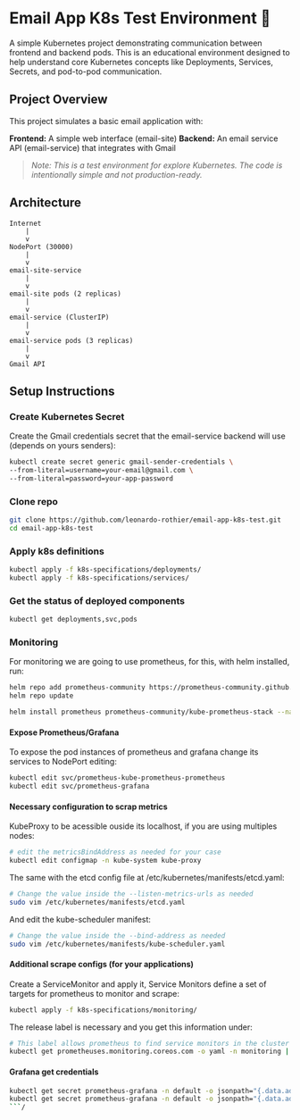 # Email App K8s Test Environment 📧
A simple Kubernetes project demonstrating communication between frontend and backend pods. This is an educational environment designed to help understand core Kubernetes concepts like Deployments, Services, Secrets, and pod-to-pod communication.

## Project Overview
This project simulates a basic email application with:

**Frontend:** A simple web interface (email-site)
**Backend:** An email service API (email-service) that integrates with Gmail  

> *Note: This is a test environment for explore Kubernetes. The code is intentionally simple and not production-ready.*

## Architecture
```
Internet
    |
    v
NodePort (30000)
    |
    v
email-site-service
    |
    v
email-site pods (2 replicas)
    |
    v
email-service (ClusterIP)
    |
    v
email-service pods (3 replicas)
    |
    v
Gmail API
```

## Setup Instructions
### Create Kubernetes Secret
Create the Gmail credentials secret that the email-service backend will use (depends on yours senders):
```bash
kubectl create secret generic gmail-sender-credentials \
--from-literal=username=your-email@gmail.com \
--from-literal=password=your-app-password
```

### Clone repo
```bash
git clone https://github.com/leonardo-rothier/email-app-k8s-test.git
cd email-app-k8s-test
```

### Apply k8s definitions
```bash
kubectl apply -f k8s-specifications/deployments/
kubectl apply -f k8s-specifications/services/
```

### Get the status of deployed components

```bash
kubectl get deployments,svc,pods
```

### Monitoring

For monitoring we are going to use prometheus, for this, with helm installed, run:
```bash
helm repo add prometheus-community https://prometheus-community.github.io/helm-charts
helm repo update

helm install prometheus prometheus-community/kube-prometheus-stack --namespace monitoring --create-namespace
```

#### Expose Prometheus/Grafana
To expose the pod instances of prometheus and grafana change its services to NodePort editing:
```bash
kubectl edit svc/prometheus-kube-prometheus-prometheus
kubectl edit svc/prometheus-grafana
```
#### Necessary configuration to scrap metrics
KubeProxy to be acessible ouside its localhost, if you are using multiples nodes:
```bash
# edit the metricsBindAddress as needed for your case
kubectl edit configmap -n kube-system kube-proxy
```
The same with the etcd config file at /etc/kubernetes/manifests/etcd.yaml:

```bash
# Change the value inside the --listen-metrics-urls as needed
sudo vim /etc/kubernetes/manifests/etcd.yaml
```

And edit the kube-scheduler manifest:
```bash
# Change the value inside the --bind-address as needed
sudo vim /etc/kubernetes/manifests/kube-scheduler.yaml
```

#### Additional scrape configs (for your applications)
Create a ServiceMonitor and apply it, Service Monitors define a set of targets for prometheus to monitor and scrape:
```bash
kubectl apply -f k8s-specifications/monitoring/
```
The release label is necessary and you get this information under:
```bash
# This label allows prometheus to find service monitors in the cluster
kubectl get prometheuses.monitoring.coreos.com -o yaml -n monitoring | grep -A3 serviceMonitorSelector:
```

#### Grafana get credentials
```bash
kubectl get secret prometheus-grafana -n default -o jsonpath="{.data.admin-user}" | base64e --decode; echo
kubectl get secret prometheus-grafana -n default -o jsonpath="{.data.admin-password}" | base64 --decode; echo
```/